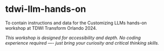 # tdwi-llm-hands-on

To contain instructions and data for the Customizing LLMs hands-on workshop at TDWI Transform Orlando 2024.



*This workshop is designed for accessibility and depth. No coding experience required —- just bring your curiosity and critical thinking skills.*
